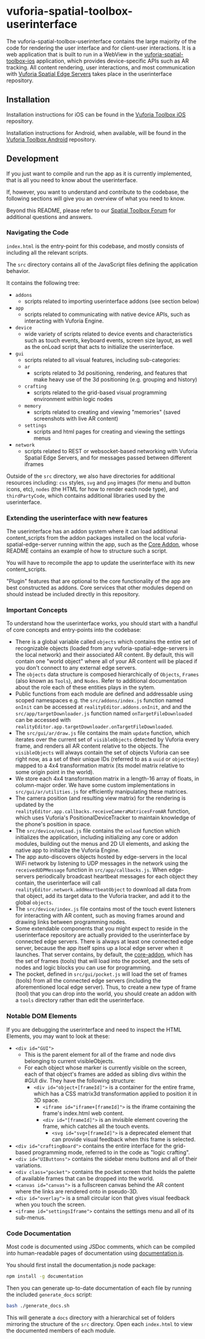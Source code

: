 # vuforia-spatial-toolbox-userinterface

The vuforia-spatial-toolbox-userinterface contains the large majority of the code for rendering the user interface and for client-user interactions. It is a web application that is built to run in a WebView in the [vuforia-spatial-toolbox-ios](https://github.com/ptcrealitylab/vuforia-spatial-toolbox-ios) application, which provides device-specific APIs such as AR tracking. All content rendering, user interactions, and most communication with [Vuforia Spatial Edge Servers](https://github.com/ptcrealitylab/vuforia-spatial-edge-server) takes place in the userinterface repository.

## Installation

Installation instructions for iOS can be found in the [Vuforia Toolbox iOS](https://github.com/ptcrealitylab/vuforia-spatial-toolbox-ios) repository.

Installation instructions for Android, when available, will be found in the [Vuforia Toolbox Android](https://github.com/ptcrealitylab/vuforia-spatial-toolbox-android) repository.

## Development

If you just want to compile and run the app as it is currently implemented, that is all you need to know about the userinterface.

If, however, you want to understand and contribute to the codebase, the following sections will give you an overview of what you need to know.

Beyond this README, please refer to our [Spatial Toolbox Forum](https://forum.spatialtoolbox.vuforia.com) for additional questions and answers.

### Navigating the Code

`index.html` is the entry-point for this codebase, and mostly consists of including all the relevant scripts.

The `src` directory contains all of the JavaScript files defining the application behavior.

It contains the following tree:

- `addons`
    - scripts related to importing userinterface addons (see section below)
- `app`
    - scripts related to communicating with native device APIs, such as interacting with Vuforia Engine.
- `device`
    - wide variety of scripts related to device events and characteristics such as touch events, keyboard events, screen size layout, as well as the onLoad script that acts to initialize the userinterface.
- `gui`
    - scripts related to all visual features, including sub-categories:
    - `ar`
        - scripts related to 3d positioning, rendering, and features that make heavy use of the 3d positioning (e.g. grouping and history)
    - `crafting`
        - scripts related to the grid-based visual programming environment within logic nodes
    - `memory`
        - scripts related to creating and viewing "memories" (saved screenshots with live AR content)
    - `settings`
        - scripts and html pages for creating and viewing the settings menus
- `network`
    - scripts related to REST or websocket-based networking with Vuforia Spatial Edge Servers, and for messages passed between different iframes

Outside of the `src` directory, we also have directories for additional resources including: `css` styles, `svg` and `png` images (for menu and button icons, etc), `nodes` (the HTML for how to render each node type), and `thirdPartyCode`, which contains additional libraries used by the userinterface.

### Extending the userinterface with new features

The userinterface has an addon system where it can load additional content_scripts from the addon packages installed on the local vuforia-spatial-edge-server running within the app, such as the [Core Addon](https://github.com/ptcrealitylab/vuforia-spatial-core-addon), whose README contains an example of how to structure such a script.

You will have to recompile the app to update the userinterface with its new content_scripts.

"Plugin" features that are optional to the core functionality of the app are best constructed as addons. Core services that other modules depend on should instead be included directly in this repository.

### Important Concepts

To understand how the userinterface works, you should start with a handful of core concepts and entry-points into the codebase:

- There is a global variable called `objects` which contains the entire set of recognizable objects (loaded from any vuforia-spatial-edge-servers in the local network) and their associated AR content. By default, this will contain one "world object" where all of your AR content will be placed if you don't connect to any external edge servers.
- The `objects` data structure is composed hierarchically of  `Objects`, `Frames` (also known as  `Tools`), and `Nodes`. Refer to additional documentation about the role each of these entities plays in the sytem.
- Public functions from each module are defined and addressable using scoped namespaces e.g. the `src/addons/index.js` function named `onInit` can be accessed at `realityEditor.addons.onInit`, and and the  `src/app/targetDownloader.js` function named `onTargetFileDownloaded` can be accessed with `realityEditor.app.targetDownloader.onTargetFileDownloaded`.
- The `src/gui/ar/draw.js` file contains the main `update` function, which iterates over the current set of `visibleObjects` detected by Vuforia every frame, and renders all AR content relative to the objects. The `visibleObjects` will always contain the set of objects Vuforia can see right now, as a set of their unique IDs (referred to as a `uuid` or `objectKey`) mapped to a 4x4 transformation matrix (its model matrix relative to some origin point in the world).
- We store each 4x4 transformation matrix in a length-16 array of floats, in column-major order. We have some custom implementations in `src/gui/ar/utilities.js` for efficiently manipulating these matrices.
- The camera position (and resulting view matrix) for the rendering is updated by the `realityEditor.app.callbacks.receiveCameraMatricesFromAR` function, which uses Vuforia's PositionalDeviceTracker to maintain knowledge of the phone's position in space.
- The `src/device/onLoad.js` file contains the `onload` function which initializes the application, including initializing any core or addon modules, building out the menus and 2D UI elements, and asking the native app to initialize the Vuforia Engine.
- The app auto-discovers objects hosted by edge-servers in the local WiFi network by listening to UDP messages in the network using the `receivedUDPMessage` function in `src/app/callbacks.js`. When edge-servers periodically broadcast heartbeat messages for each object they contain, the userinterface will call `realityEditor.network.addHeartbeatObject` to download all data from that object, add its target data to the Vuforia tracker, and add it to the global `objects`.
- The `src/device/index.js` file contains most of the touch event listeners for interacting with AR content, such as moving frames around and drawing links between programming nodes.
- Some extendable components that you might expect to reside in the userinterface repository are actually provided to the userinterface by connected edge servers. There is always at least one connected edge server, because the app itself spins up a local edge server when it launches. That server contains, by default, the [core-addon](https://github.com/ptcrealitylab/vuforia-spatial-core-addon), which has the set of frames (tools) that will load into the pocket, and the sets of nodes and logic blocks you can use for programming.
- The pocket, defined in `src/gui/pocket.js` will load the set of frames (tools) from all the connected edge servers (including the aforementioned local edge server). Thus, to create a new type of frame (tool) that you can drop into the world, you should create an addon with a `tools` directory rather than edit the userinterface.

### Notable DOM Elements

If you are debugging the userinterface and need to inspect the HTML Elements, you may want to look at these:

- `<div id="GUI">`
  - This is the parent element for all of the frame and node divs belonging to current visibleObjects.
  - For each object whose marker is currently visible on the screen, each of that object's frames are added as sibling divs within the #GUI div. They have the following structure:
    - `<div id="object+[frameId]">` is a container for the entire frame, which has a CSS matrix3d transformation applied to position it in 3D space.
      - `<iframe id="iframe+[frameId]">` is the iframe containing the frame's index.html web content.
      - `<div id="[frameId]">` is an invisible element covering the frame, which catches all the touch events.
        - `<svg id="svg+[frameId]">` is a deprecated element that can provide visual feedback when this frame is selected.
- `<div id="craftingBoard">` contains the entire interface for the grid-based programming mode, referred to in the code as "logic crafting".
- `<div id="UIButtons">` contains the sidebar menu buttons and all of their variations.
- `<div class="pocket">` contains the pocket screen that holds the palette of available frames that can be dropped into the world.
- `<canvas id="canvas">` is a fullscreen canvas behind the AR content where the links are rendered onto in pseudo-3D.
- `<div id="overlay">` is a small circular icon that gives visual feedback when you touch the screen.
- `<iframe id="settingsIframe">` contains the settings menu and all of its sub-menus.

### Code Documentation

Most code is documented using JSDoc comments, which can be compiled into human-readable pages of documentation using [documentation.js](http://documentation.js.org).

You should first install the documentation.js node package:

```bash
npm install -g documentation
```

Then you can generate up-to-date documentation of each file by running the included `generate_docs` script:

```bash
bash ./generate_docs.sh
```

This will generate a `docs` directory with a hierarchical set of folders mirroring the structure of the `src` directory. Open each `index.html` to view the documented members of each module.


